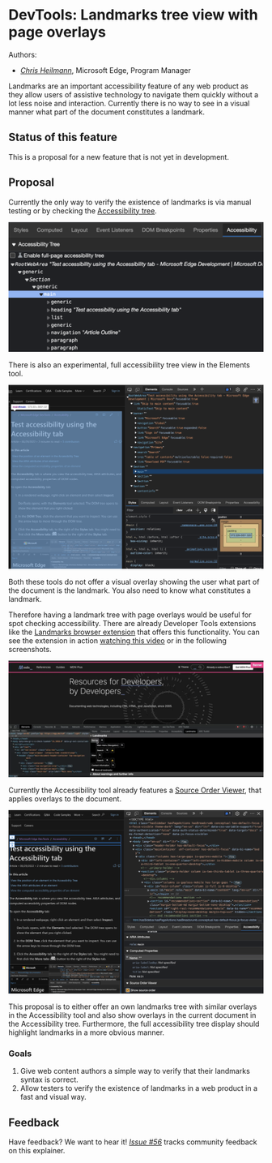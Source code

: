 # DevTools: Landmarks tree view with page overlays

Authors:
 - *[Chris Heilmann](https://github.com/codepo8)*, Microsoft Edge, Program Manager

Landmarks are an important accessibility feature of any web product as they allow users of assistive technology to navigate them quickly without a lot less noise and interaction. Currently there is no way to see in a visual manner what part of the document constitutes a landmark. 

## Status of this feature

This is a proposal for a new feature that is not yet in development.

## Proposal

Currently the only way to verify the existence of landmarks is via manual testing or by checking the  [Accessibility tree](https://docs.microsoft.com/en-us/microsoft-edge/devtools-guide-chromium/accessibility/accessibility-tab). 

![Accessibility tree showing a main element](accessibility-main-element.png)

There is also an experimental, full accessibility tree view in the Elements tool.

![Full accessibility tree replacing the DOM tree in the elements tool](full-accessibility-tree.png)

Both these tools do not offer a visual overlay showing the user what part of the document is the landmark. You also need to know what constitutes a landmark.

Therefore having a landmark tree with page overlays would be useful for spot checking accessibility. There are already Developer Tools extensions like the [Landmarks browser extension](http://matatk.agrip.org.uk/landmarks/) that offers this functionality. You can see the extension in action [watching this video](https://user-images.githubusercontent.com/13508/168231108-6c39335a-eb19-4e9f-be04-5fb35ea208ff.mp4) or in the following screenshots.

![Extension showing the landmarks tree and the highlighted corresponding section in the live site](extension-overlay.png)

Currently the Accessibility tool already features a [Source Order Viewer](https://docs.microsoft.com/microsoft-edge/devtools-guide-chromium/accessibility/test-tab-key-source-order-viewer), that applies overlays to the document.

![Source order viewer showing the source order as an overlay in the document](source-order-viewer.png)

This proposal is to either offer an own landmarks tree with similar overlays in the Accessibility tool and also show overlays in the current document in the Accessibility tree. Furthermore, the full accessibility tree display should highlight landmarks in a more obvious manner.

### Goals

1. Give web content authors a simple way to verify that their landmarks syntax is correct.
1. Allow testers to verify the existence of landmarks in a web product in a fast and visual way.

## Feedback
Have feedback? We want to hear it! *[Issue #56](https://github.com/MicrosoftEdge/DevTools/issues/56)* tracks community feedback on this explainer.